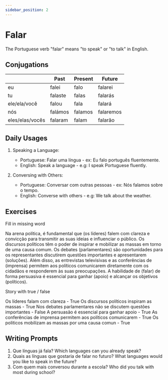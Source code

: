 ```yaml
---
sidebar_position: 2
---
```


# Falar

The Portuguese verb "falar" means "to speak" or "to talk" in English.

## Conjugations

|                 | Past    | Present | Future    |
| --------------- | ------- | ------- | --------- |
| eu              | falei   | falo    | falarei   |
| tu              | falaste | falas   | falarás   |
| ele/ela/você    | falou   | fala    | falará    |
| nós             | falámos | falamos | falaremos |
| eles/elas/vocês | falaram | falam   | falarão   |

## Daily Usages

1. Speaking a Language:

   - Portuguese: Falar uma língua - ex: Eu falo português fluentemente.
   - English: Speak a language - e.g: I speak Portuguese fluently.

2. Conversing with Others:

   - Portuguese: Conversar com outras pessoas - ex: Nós falamos sobre o tempo.
   - English: Converse with others - e.g: We talk about the weather.

## Exercises

Fill in missing word

Na arena política, é fundamental que (os líderes) falem com clareza e convicção para transmitir as suas ideias e influenciar o público. Os discursos políticos têm o poder de inspirar e mobilizar as massas em torno de uma causa comum. Os debates (parlamentares) são oportunidades para os representantes discutirem questões importantes e apresentarem (soluções). Além disso, as entrevistas televisivas e as conferências de (imprensa) permitem aos políticos comunicarem diretamente com os cidadãos e responderem às suas preocupações. A habilidade de (falar) de forma persuasiva é essencial para ganhar (apoio) e alcançar os objetivos (políticos).

Story with true / false

Os líderes falam com clareza - True
Os discursos políticos inspiram as massas - True
Nos debates parlamentares não se discutem questões importantes - False
A persuasão é essencial para ganhar apoio - True
As conferências de imprensa permitem aos políticos comunicarem - True
Os politicos mobilizam as massas por uma causa comun - True

## Writing Prompts

1. Que línguas já fala? Which languages can you already speak?
2. Quais as línguas que gostaria de falar no futuro? What languages would you like to speak in the future?
3. Com quem mais conversou durante a escola? Who did you talk with most during school?

